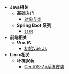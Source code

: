 - **Java相关**
  - **基础入门**
    - [对象与类](docs/zh-cn/java/base/base01.md)
  - **Spring Boot 系列**
    - [介绍](docs/zh-cn/java/spring-boot/README.md)
- **前端相关**
  - **VueJS**
    - [初始Vue Js](docs/zh-cn/web/vue/vue-start.md)
- **Linux相关**
  - **环境安装**
    - [CentOS-7.x系统安装](docs/zh-cn/linux/develop-environment/centos.md)

